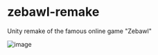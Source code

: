 # zebawl-remake

Unity remake of the famous online game "Zebawl"  
  
![image](https://github.com/kerrrusha/zebawl-remake/assets/73041091/fbb619ce-df05-4708-88a5-af17a789b19d)

